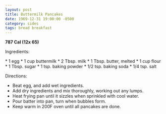 ```yaml
---
layout: post
title: Buttermilk Pancakes
date: 1969-12-31 19:00:00 -0500
category: sides
tags: bread breakfast
---
```

<b>787 Cal (12x 65)</b>
<p>Ingredients:</p>
* 1 egg
* 1 cup buttermilk
* 2 Tbsp. milk
* 1 Tbsp. butter, melted
* 1 cup flour
* 1 Tbsp. sugar
* 1 tsp. baking powder
* 1/2 tsp. baking soda
* 1/4 tsp. salt

<p>Directions:</p>

* Beat egg, and add wet ingredients.
* Add dry ingredients and mix thoroughly, working out any lumps.
* Heat frying pan until it sizzles when sprinkled with cool water.
* Pour batter into pan, turn when bubbles form.
* Keep warm in 200F oven until all pancakes are done.

